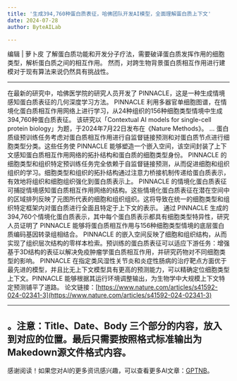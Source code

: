 ```yaml
---
title: '生成394,760种蛋白质表征，哈佛团队开发AI模型，全面理解蛋白质上下文'
date: 2024-07-28
author: ByteAILab

---
```


编辑 | 萝卜皮
了解蛋白质功能和开发分子疗法，需要破译蛋白质发挥作用的细胞类型，解析蛋白质之间的相互作用。
然而，对跨生物背景蛋白质相互作用进行建模对于现有算法来说仍然具有挑战性。

---

在最新的研究中，哈佛医学院的研究人员开发了 PINNACLE，这是一种生成情境感知蛋白质表征的几何深度学习方法。
PINNACLE 利用多器官单细胞图谱，在情境化蛋白质相互作用网络上进行学习，从24种组织的156种细胞类型情境中生成394,760种蛋白质表征。
该研究以「Contextual AI models for single-cell protein biology」为题，于2024年7月22日发布在《Nature Methods》。
...
蛋白质级预训练任务考虑对蛋白质相互作用进行自监督链接预测和对蛋白质节点进行细胞类型分类。这些任务使 PINNACLE 能够塑造一个嵌入空间，该空间封装了上下文感知蛋白质相互作用网络的拓扑结构和蛋白质的细胞类型身份。
PINNACLE 的细胞类型和组织特定预训练任务完全依赖于自监督链接预测，从而促进细胞和组织组织的学习。细胞类型和组织的拓扑结构通过注意力桥接机制传递给蛋白质表示，有效地将组织和细胞组织强化到蛋白质表示上。
PINNACLE 的情境化蛋白质表征可捕捉情境感知蛋白质相互作用网络的结构。这些情境化蛋白质表征在潜在空间中的区域排列反映了元图所代表的细胞和组织组织。这将导致在统一的细胞类型和组织特定框架内对蛋白质进行全面且特定于上下文的表示。
通过 PINNACLE 生成的394,760个情境化蛋白质表示，其中每个蛋白质表示都具有细胞类型特异性，研究人员证明了 PINNACLE 能够将蛋白质相互作用与156种细胞类型情境的底层蛋白质编码基因转录组相结合。
PINNACLE 的嵌入空间反映了细胞和组织结构，从而实现了组织层次结构的零样本检索。预训练的蛋白质表征可以适应下游任务：增强基于3D结构的表征以解决免疫肿瘤学蛋白质相互作用，并研究药物对不同细胞类型的影响。
PINNACLE 在指定类风湿性关节炎和炎症性肠病的治疗靶点方面优于最先进的模型，并且比无上下文模型具有更高的预测能力，可以精确定位细胞类型上下文。PINNACLE 能够根据其运行环境调整输出，为生物学中大规模上下文特定预测铺平了道路。
论文链接：[https://www.nature.com/articles/s41592-024-02341-3](https://www.nature.com/articles/s41592-024-02341-3)

---

。注意：Title、Date、Body 三个部分的内容，放入到对应的位置。最后只需要按照格式标准输出为Makedown源文件格式内容。
---
感谢阅读！如果您对AI的更多资讯感兴趣，可以查看更多AI文章：[GPTNB](https://gptnb.com)。